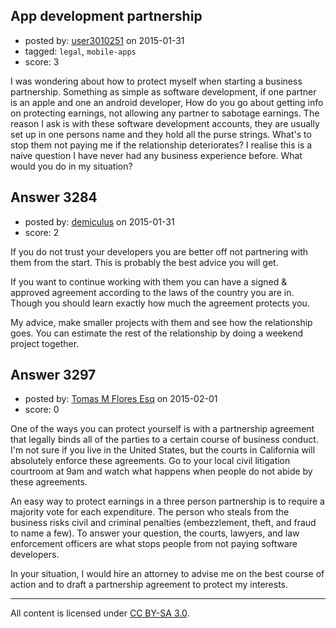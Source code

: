 ## App development partnership

- posted by: [user3010251](https://stackexchange.com/users/3608671/user3010251) on 2015-01-31
- tagged: `legal`, `mobile-apps`
- score: 3

I was wondering about how to protect myself when starting a business partnership. Something as simple as software development, if one partner is an apple and one an android developer, How do you go about getting info on protecting earnings, not allowing any partner to sabotage earnings. The reason I ask is with these software development accounts, they are usually set up in one persons name and they hold all the purse strings. What's to stop them not paying me if the relationship deteriorates?  I realise this is a naive question I have never had any business experience before. What would you do in my situation?


## Answer 3284

- posted by: [demiculus](https://stackexchange.com/users/5264485/demiculus) on 2015-01-31
- score: 2

If you do not trust your developers you are better off not partnering with them from the start. This is probably the best advice you will get.

If you want to continue working with them you can have a signed & approved agreement according to the laws of the country you are in. Though you should learn exactly how much the agreement protects you.

My advice, make smaller projects with them and see how the relationship goes. You can estimate the rest of the relationship by doing a weekend project together.



## Answer 3297

- posted by: [Tomas M Flores Esq](https://stackexchange.com/users/5711618/tomas-m-flores-esq) on 2015-02-01
- score: 0

One of the ways you can protect yourself is with a partnership agreement that legally binds all of the parties to a certain course of business conduct.  I'm not sure if you live in the United States, but the courts in California will absolutely enforce these agreements.  Go to your local civil litigation courtroom at 9am and watch what happens when people do not abide by these agreements.  

An easy way to protect earnings in a three person partnership is to require a majority vote for each expenditure.  The person who steals from the business risks civil and criminal penalties (embezzlement, theft, and fraud to name a few). To answer your question, the courts, lawyers, and law enforcement officers are what stops people from not paying software developers.  

In your situation, I would hire an attorney to advise me on the best course of action and to draft a partnership agreement to protect my interests. 




---

All content is licensed under [CC BY-SA 3.0](https://creativecommons.org/licenses/by-sa/3.0/).
